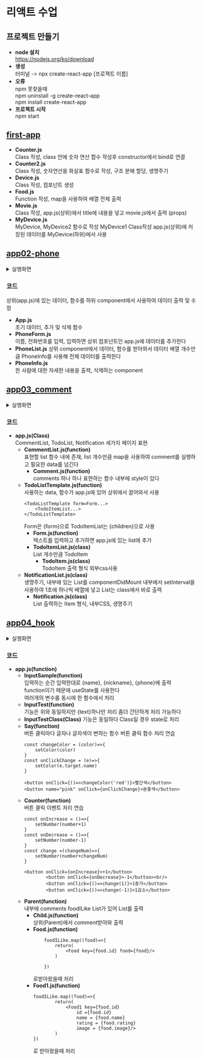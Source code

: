 # 리액트 수업

## 프로젝트 만들기
* **node 설치**  
https://nodejs.org/ko/download
* **생성**  
터미널 -> npx create-react-app [프로젝트 이름]
* **오류**  
npm 못찾을때  
npm uninstall -g create-react-app  
npm install create-react-app  
* **프로젝트 시작**  
npm start  
## [first-app](first-app#first-app)
* **Counter.js**  
Class 작성, class 안에 숫자 연산 합수 작성후 constructor에서 bind로 연결
* **Counter2.js**  
Class 작성, 숫자연산을 화살표 함수로 작성, 구조 분해 할당, 생명주기  
* **Device.js**  
Class 작성, 컴포넌트 생성  
* **Food.js**  
Function 작성, map을 사용하여 배열 전체 출력  
* **Movie.js**  
Class 작성, app.js(상위)에서 title에 내용을 넣고 movie.js에서 출력 (props)  
* **MyDevice.js**  
MyDevice, MyDevice2 함수로 작성 MyDevice1 Class작성 app.js(상위)에 저장된 데이터를 MyDevice(하위)에서 사용  
## [app02-phone](app02-phone#app02-phone)
<details>
<summary>실행화면</summary>

## 실행화면
![react01](https://github.com/Cofe1230/ReactWork/assets/139449938/dcd6e626-2363-437f-913e-63d0f34e0868)
</details>

### 코드
상위(app.js)에 있는 데이터, 함수를 하위 component에서 사용하여 데이터 출력 및 수정
* **App.js**  
초기 데이터, 추가 및 삭제 함수  
* **PhoneForm.js**  
이름, 전화번호를 입력, 입력하면 상위 컴포넌트인 app.js에 데이터를 추가한다  
* **PhoneList.js**
상위 component에서 데이터, 함수를 받아와서 데이터 배열 개수만큼 PhoneInfo를 사용해 전체 데이터를 출력한다
* **PhoneInfo.js**  
한 사람에 대한 자세한 내용을 출력, 삭제하는 component  
## [app03_comment](app03_commet#app03_comment)
<details>
<summary>실행화면</summary>

## 실행화면
### CommentList  
![app03_1](https://github.com/Cofe1230/ReactWork/assets/139449938/53f8a506-e5d8-48c1-a50e-8540bbc86e87)  
### TodoList  
![app03_2](https://github.com/Cofe1230/ReactWork/assets/139449938/f3cfa3fa-3852-458d-a76d-dc51fb80373c)  
### NotificationList  
![app03_3](https://github.com/Cofe1230/ReactWork/assets/139449938/b6415515-1378-4695-9def-6e19da5bfdf9)  
</details>

### 코드
* **app.js(Class)**  
  CommentList, TodoList, Notification 세가지 페이지 표현
  - **CommentList.js(function)**  
    표현할 list 함수 내에 존재, list 개수만큼 map을 사용하여 comment를 실행하고 필요한 data를 넘긴다
    - **Comment.js(function)**  
    comments 하나 하나 표현하는 함수 내부에 style이 있다 
  - **TodoListTemplate.js(function)**  
    사용하는 data, 함수가 app.js에 있어 상위에서 끌어와서 사용  
    ```
    <TodoListTemplate form=Form...>
        <TodoItemList...>
    </TodoListTemplate>
    ```
    Form은 {form}으로 TodoItemList는 {children}으로 사용  
    - **Form.js(function)**  
    텍스트를 입력하고 추가하면 app.js에 있는 list에 추가
    - **TodoItemList.js(class)**  
    List 개수만큼 TodoItem
        - **TodoItem.js(class)**  
        TodoItem 출력 형식 외부css사용
  - **NotificationList.js(class)**  
    생명주기, 내부에 있는 List를 componentDidMount 내부에서 setInterval을 사용하여 1초에 하나씩 배열에 넣고 List는 class에서 바로 출력  
    - **Notification.js(class)**  
    List 출력하는 Item 형식, 내부CSS, 생명주기  
## [app04_hook](app04_hook#app04_hook)
<details>
<summary>실행화면</summary>

## 실행화면
### InputSample
![app04_1](https://github.com/Cofe1230/PyhonPractice/assets/139449938/de5498d5-15ed-48bb-81ed-a9c34181150f)
### InputTest, InputTestClass
![app04_2](https://github.com/Cofe1230/PyhonPractice/assets/139449938/60d64bdb-c232-4989-9962-36db49d856e2)
### Say
![app04_3](https://github.com/Cofe1230/PyhonPractice/assets/139449938/cfb2e9a0-d917-450c-ad44-79528153df24)
### Counter
![app04_4](https://github.com/Cofe1230/PyhonPractice/assets/139449938/3327e850-2a7f-4d56-90ac-9e4b4360ec3e)
### Parent
![app04_5](https://github.com/Cofe1230/PyhonPractice/assets/139449938/25ed746a-1cd2-4878-b1ea-ec0b5547dac5)


</details>

### 코드
* **app.js(function)**  
    * **InputSample(function)**  
    입력하는 순간 입력한대로 {name}, {nickname}, {phone}에 출력  
    function이기 때문에 useState를 사용한다  
    여러개의 변수를 동시에 한 함수에서 처리  
    * **InputTest(function)**  
    기능은 위와 동일하지만 {text}하나만 처리 좀더 간단하게 처리 가능하다
    * **InputTestClass(Class)**
    기능은 동일하다 Class일 경우 state로 처리
    * **Say(function)**  
    버튼 클릭마다 글자나 글자색이 변하는 함수
    버튼 클릭 함수 처리 연습  
        ```
        const changeColor = (color)=>{
            setColor(color)
        }
        const onClickChange = (e)=>{
            setColor(e.target.name)
        }
        ```
        ```
        <button onClick={()=>changeColor('red')}>빨간색</button>
        <button name="pink" onClick={onClickChange}>분홍색</button>
        ```
    * **Counter(function)**  
    버튼 클릭 이벤트 처리 연습  
        ```
        const onIncrease = ()=>{
            setNumber(number+1)
        }
        const onDecrease = ()=>{
            setNumber(number-1)
        }
        const change =(changeNum)=>{
            setNumber(number+changeNum)
        }
        ```
        ```
        <button onClick={onIncrease}>+1</button>
                <button onClick={onDecrease}>-1</button><br/>
                <button onClick={()=>change(1)}>1증가</button>
                <button onClick={()=>change(-1)}>1감소</button>
        ```
    * **Parent(function)**  
    내부에 comments foodILike List가 있어 List를 출력  
        * **Child.js(function)**  
        상위(Parent)에서 comment받아와 출력  
        * **Food.js(function)**  
            ```
                foodILike.map((food)=>{
                    return(
                        <Food key={food.id} food={food}/>
                    )
                    
                })
            ```
            로받아왔을때 처리  
        * **Food1.js(function)**
            ```
            foodILike.map((food)=>{
                    return(
                        <Food1 key={food.id}
                            id ={food.id}
                            name = {food.name}
                            rating = {food.rating}
                            image = {food.image}/>
                    )
            })
            ```
            로 받아왔을때 처리
  
